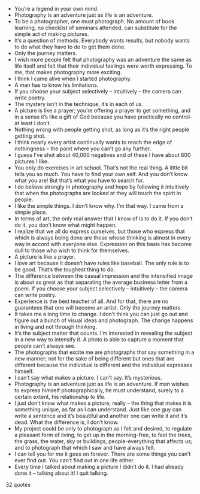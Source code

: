  - You’re a legend in your own mind.
 - Photography is an adventure just as life is an adventure.
 - To be a photographer, one must photograph. No amount of book learning, no checklist of seminars attended, can substitute for the simple act of making pictures.
 - It’s a question of methods. Everybody wants results, but nobody wants to do what they have to do to get them done.
 - Only the journey matters.
 - I wish more people felt that photography was an adventure the same as life itself and felt that their individual feelings were worth expressing. To me, that makes photography more exciting.
 - I think I came alive when I started photography.
 - A man has to know his limitations.
 - If you choose your subject selectively – intuitively – the camera can write poetry.
 - The mystery isn’t in the technique, it’s in each of us.
 - A picture is like a prayer; you’re offering a prayer to get something, and in a sense it’s like a gift of God because you have practically no control-at least I don’t.
 - Nothing wrong with people getting shot, as long as it’s the right people getting shot.
 - I think nearly every artist continually wants to reach the edge of nothingness – the point where you can’t go any further.
 - I guess I’ve shot about 40,000 negatives and of these I have about 800 pictures I like.
 - You only do exercises in art school. That’s not the real thing. A little bit tells you so much. You have to find your own self. And you don’t know what you are! But that’s what you have to search for.
 - I do believe strongly in photography and hope by following it intuitively that when the photographs are looked at they will touch the spirit in people.
 - I like the simple things. I don’t know why. I’m that way. I came from a simple place.
 - In terms of art, the only real answer that I know of is to do it. If you don’t do it, you don’t know what might happen.
 - I realize that we all do express ourselves, but those who express that which is always being done are those whose thinking is almost in every way in accord with everyone else. Expression on this basis has become dull to those who wish to think for themselves.
 - A picture is like a prayer.
 - I love art because it doesn’t have rules like baseball. The only rule is to be good. That’s the toughest thing to do.
 - The difference between the casual impression and the intensified image is about as great as that separating the average business letter from a poem. If you choose your subject selectively – intuitively – the camera can write poetry.
 - Experience is the best teacher of all. And for that, there are no guarantees that one will become an artist. Only the journey matters.
 - It takes me a long time to change. I don’t think you can just go out and figure out a bunch of visual ideas and photograph. The change happens in living and not through thinking.
 - It’s the subject matter that counts. I’m interested in revealing the subject in a new way to intensify it. A photo is able to capture a moment that people can’t always see.
 - The photographs that excite me are photographs that say something in a new manner; not for the sake of being different but ones that are different because the individual is different and the individual expresses himself.
 - I can’t say what makes a picture. I can’t say. It’s mysterious.
 - Photography is an adventure just as life is an adventure. If man wishes to express himself photographically, he must understand, surely to a certain extent, his relationship to life.
 - I just don’t know what makes a picture, really – the thing that makes it is something unique, as far as I can understand. Just like one guy can write a sentence and it’s beautiful and another one can write it and it’s dead. What the difference is, I don’t know.
 - My project could be only to photograph as I felt and desired, to regulate a pleasant form of living, to get up in the morning-free, to feel the trees, the grass, the water, sky or buildings, people-everything that affects us; and to photograph that which I saw and have always felt.
 - I can tell you for me it goes on forever. There are some things you can’t ever find out. You can’t find out in one life either.
 - Every time I talked about making a picture I didn’t do it. I had already done it – talking about it! I quit talking.

32 quotes